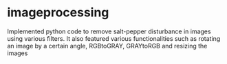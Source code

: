 # imageprocessing
Implemented python code to remove salt-pepper disturbance in images using various filters. It also featured various functionalities such as rotating an image by a certain angle, RGBtoGRAY, GRAYtoRGB and resizing the images
